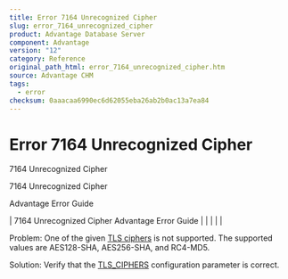 ```yaml
---
title: Error 7164 Unrecognized Cipher
slug: error_7164_unrecognized_cipher
product: Advantage Database Server
component: Advantage
version: "12"
category: Reference
original_path_html: error_7164_unrecognized_cipher.htm
source: Advantage CHM
tags:
  - error
checksum: 0aaacaa6990ec6d62055eba26ab2b0ac13a7ea84
---
```


# Error 7164 Unrecognized Cipher

7164 Unrecognized Cipher

7164 Unrecognized Cipher

Advantage Error Guide

| 7164 Unrecognized Cipher  Advantage Error Guide |  |  |  |  |

Problem: One of the given [TLS ciphers](master_communications_encryption.md) is not supported. The supported values are AES128-SHA, AES256-SHA, and RC4-MD5.

Solution: Verify that the [TLS\_CIPHERS](master_tls_ciphers.md) configuration parameter is correct.
